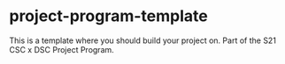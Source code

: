 # project-program-template
This is a template where you should build your project on. Part of the S21 CSC x DSC Project Program.
